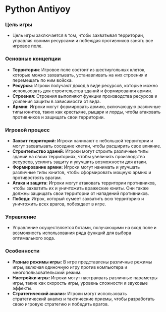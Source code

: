 # Python Antiyoy

### Цель игры

* Цель игры заключается в том, чтобы захватывая территории, управляя своими ресурсами и побеждая противников
  занять все игровое поле.

### Основные концепции

* **Территории**: Игровое поле состоит из шестиугольных клеток, которые можно захватывать, устанавливать на
  них строения и перемещать по ним войска.
* **Ресурсы**: Игроки получают доход в виде ресурсов, которые можно использовать для строительства зданий и формирования
  армии.
* **Строения**: Строения выполняют функции производства ресурсов и усиления защиты в зависимости от вида.
* **Армия**: Игроки могут формировать армию, включающую различные типы юнитов, таких как крестьяне, рыцари и лорды,
  чтобы атаковать противников и защищать свои территории.

### Игровой процесс

* **Захват территорий:** Игроки начинают с небольшой территории и могут захватывать соседние клетки, чтобы расширить
  свое влияние.
* **Строительство зданий:** Игроки могут строить различные типы зданий на своих территориях, чтобы увеличить
  производство ресурсов, усилить защиту и улучшить возможности для атаки.
* **Формирование армии:** Игроки могут нанимать и улучшать различные типы юнитов, чтобы сформировать мощную армию и
  противостоять врагам.
* **Атака и защита:** Игроки могут атаковать территории противников, чтобы захватить их и уничтожить вражеские юниты.
  Они также должны защищать свои территории от нападений противников.
* **Победа**: Игрок, который сумеет захватить всю территорию и уничтожить всех врагов, побеждает в игре.

### Управление

* Управление осуществляется ботами, получающими на вход поле и возможность использования ряда функций для выбора
  оптимального хода.

### Особенности

* **Разные режимы игры:** В игре представлены различные режимы игры, включая одиночную игру против компьютера и
  многопользовательский режим.
* **Настройки игры:** Игроки могут настраивать различные параметры игры, такие как скорость игры, уровень сложности и
  звуковые эффекты.
* **Стратегический анализ:** Игроки могут использовать стратегический анализ и тактические приемы, чтобы разработать
  свою игровую стратегию и победить врагов.